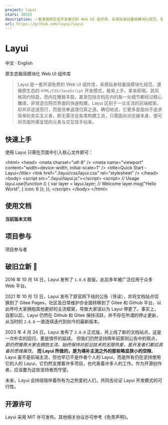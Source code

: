 ```yaml
---
project: layui
stars: 30315
description: 一套遵循原生态开发模式的 Web UI 组件库，采用自身轻量级模块化规范，易上手，可以更简单快速地构建网页界面。
url: https://github.com/layui/layui
---
```


Layui
=====

中文 · English

原生态极简模块化 Web UI 组件库

> Layui 是一套开源免费的 Web UI 组件库，采用自身轻量级模块化规范，遵循原生态的 `HTML/CSS/JavaScript` 开发模式，极易上手，拿来即用。其风格简约轻盈，而内在雅致丰盈，甚至包括文档在内的每一处细节都经过精心雕琢，非常适合网页界面的快速构建。Layui 区别于一众主流的前端框架，却并非逆道而行，而是信奉返璞归真之道。确切地说，它更多是面向于追求简单的务实主义者，即无需涉足各类构建工具，只需面向浏览器本身，便可将页面所需呈现的元素与交互信手拈来。

快速上手
----

使用 Layui 只需在页面中引入核心文件即可：

<!DOCTYPE html\>
<html\>
  <head\>
    <meta charset\="utf-8" />
    <meta name\="viewport" content\="width=device-width, initial-scale=1" />
    <title\>Quick Start - Layui</title\>
    <link href\="./layui/css/layui.css" rel\="stylesheet" />
  </head\>
  <body\>
    <!-- HTML Content -->
    <script src\="./layui/layui.js"\></script\>
    <script\>
      // Usage
      layui.use(function () {
        var layer \= layui.layer;
        // Welcome
        layer.msg("Hello World", { icon: 6 });
      });
    </script\>
  </body\>
</html\>

使用文档
----

**当前版本文档**

项目参与
----

项目参与者

破旧立新 🌱
-------

2016 年 10 月 14 日，Layui 发布了 `1.0.0` 首版，此后多年被广泛应用于众多 Web 平台。

2021 年 10 月 13 日，Layui 发布了原官网下线的公告（导读），并将文档站点切换到了 Gitee Pages，社区及日常维护亦全面转移到了 Gitee 和 Github 平台，以此呼吁大家拥抱其他更好的主流框架，导致大家误以为 Layui 停更了。事实上，自那以后，Layui 仍然在 Github 和 Gitee 保持活跃，并不存在所谓的停止更新，从当时的 `2.6.8` 一直连续迭代到如今的最新版本。

2023 年 4 月 24 日，Layui 发布了 `2.8.0` 正式版，并上线了新的文档站点，这是一次朴实的回归，更是情怀的延续。 但我们仍然坚持两年前那则公告中的观点， _即仍然推荐大家去拥抱主流，始终保持对前沿技术的无限热爱，是开发者们都应具备的思维属性_。 **而 Layui 所做的，是为填补主流之外的那些略显狭小的空隙**。Layui 虽不是前端主流，但也早已不是作者个人的 Layui，而是所有仍在坚持使用它的人的 Layui，它仍然支撑着许多项目，也代表着许多人的工作。作为开源创作者，应该要为这些坚持者而守望。

未来，Layui 会持续陪伴着所有为之热爱的人们，共同去论证 Layui 开发模式的可行性。

开源许可
----

Layui 采用 MIT 许可发布。其他相关协议亦可参考《免责声明》。
